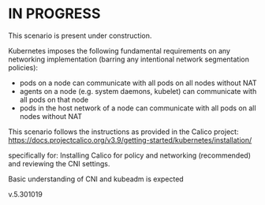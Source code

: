 # IN PROGRESS 

This scenario is present under construction.

Kubernetes imposes the following fundamental requirements on any networking implementation (barring any intentional network segmentation policies):

 - pods on a node can communicate with all pods on all nodes without NAT
 - agents on a node (e.g. system daemons, kubelet) can communicate with all pods on that node
 - pods in the host network of a node can communicate with all pods on all nodes without NAT


This scenario follows the instructions as provided in the Calico project:
https://docs.projectcalico.org/v3.9/getting-started/kubernetes/installation/

specifically for: Installing Calico for policy and networking (recommended)
and reviewing  the CNI settings.

Basic understanding of CNI and kubeadm is expected

v.5.301019